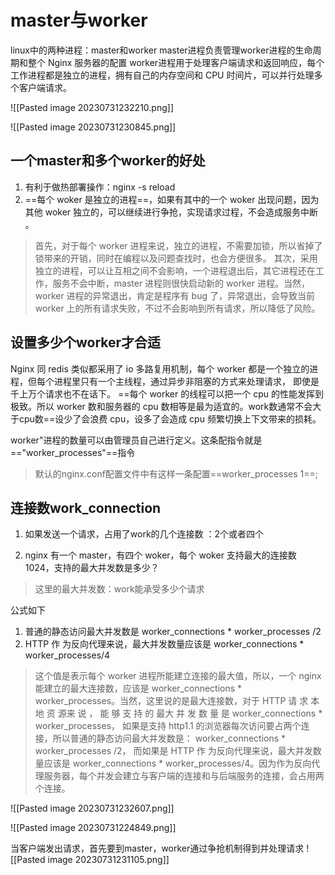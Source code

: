 # master与worker
linux中的两种进程：master和worker
master进程负责管理worker进程的生命周期和整个 Nginx 服务器的配置
worker进程用于处理客户端请求和返回响应，每个工作进程都是独立的进程，拥有自己的内存空间和 CPU 时间片，可以并行处理多个客户端请求。


![[Pasted image 20230731232210.png]]

![[Pasted image 20230731230845.png]]




## 一个master和多个worker的好处
1. 有利于做热部署操作：nginx -s reload
2. ==每个 woker 是独立的进程==，如果有其中的一个 woker 出现问题，因为其他 woker 独立的，可以继续进行争抢，实现请求过程，不会造成服务中断 。

>首先，对于每个 worker 进程来说，独立的进程，不需要加锁，所以省掉了锁带来的开销，同时在编程以及问题查找时，也会方便很多。
 其次，采用独立的进程，可以让互相之间不会影响，一个进程退出后，其它进程还在工作，服务不会中断，master 进程则很快启动新的 worker 进程。当然，worker 进程的异常退出，肯定是程序有 bug 了，异常退出，会导致当前 worker 上的所有请求失败，不过不会影响到所有请求，所以降低了风险。

## 设置多少个worker才合适

Nginx 同 redis 类似都采用了 io 多路复用机制，每个 worker 都是一个独立的进程，但每个进程里只有一个主线程，通过异步非阻塞的方式来处理请求， 即使是千上万个请求也不在话下。
==每个 worker 的线程可以把一个 cpu 的性能发挥到极致。所以 worker 数和服务器的 cpu 数相等是最为适宜的。work数通常不会大于cpu数==设少了会浪费 cpu，设多了会造成 cpu 频繁切换上下文带来的损耗。

worker"进程的数量可以由管理员自己进行定义。这条配指令就是=="worker_processes"==指令
>默认的nginx.conf配置文件中有这样一条配置==worker_processes 1==;

## 连接数work_connection
1. 如果发送一个请求，占用了work的几个连接数
：2个或者四个

2. nginx 有一个 master，有四个 woker，每个 woker 支持最大的连接数 1024，支持的最大并发数是多少？
>这里的最大并发数：work能承受多少个请求

公式如下
1. 普通的静态访问最大并发数是
worker_connections * worker_processes /2
2. HTTP 作 为反向代理来说，最大并发数量应该是
worker_connections * worker_processes/4
>这个值是表示每个 worker 进程所能建立连接的最大值，所以，一个 nginx 能建立的最大连接数，应该是 worker_connections * worker_processes。当然，这里说的是最大连接数，对于 HTTP 请 求 本 地 资 源来 说 ， 能 够 支 持 的 最大 并 发 数 量 是 worker_connections * worker_processes，
 如果是支持 http1.1 的浏览器每次访问要占两个连接，所以普通的静态访问最大并发数是： worker_connections * worker_processes /2，
 而如果是 HTTP 作 为反向代理来说，最大并发数量应该是 worker_connections * worker_processes/4。因为作为反向代理服务器，每个并发会建立与客户端的连接和与后端服务的连接，会占用两个连接。

![[Pasted image 20230731232607.png]]





![[Pasted image 20230731224849.png]]

当客户端发出请求，首先要到master，worker通过争抢机制得到并处理请求
![[Pasted image 20230731231105.png]]
